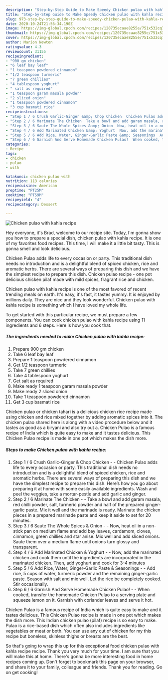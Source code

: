 ```yaml
---
description: "Step-by-Step Guide to Make Speedy Chicken pulao with kahla recipe"
title: "Step-by-Step Guide to Make Speedy Chicken pulao with kahla recipe"
slug: 973-step-by-step-guide-to-make-speedy-chicken-pulao-with-kahla-recipe
date: 2020-10-24T21:56:34.190Z
image: https://img-global.cpcdn.com/recipes/120735ecaae8255e/751x532cq70/chicken-pulao-with-kahla-recipe-recipe-main-photo.jpg
thumbnail: https://img-global.cpcdn.com/recipes/120735ecaae8255e/751x532cq70/chicken-pulao-with-kahla-recipe-recipe-main-photo.jpg
cover: https://img-global.cpcdn.com/recipes/120735ecaae8255e/751x532cq70/chicken-pulao-with-kahla-recipe-recipe-main-photo.jpg
author: Marion Newton
ratingvalue: 4.3
reviewcount: 31155
recipeingredient:
- "900 gm chicken"
- "6 leaf bay leaf"
- "1 teaspoon powdered cinnamon"
- "1/2 teaspoon turmeric"
- "7 green chillies"
- "4 tablespoon yoghurt"
- " salt as required"
- "1 teaspoon garam masala powder"
- "2 sliced onion"
- "1 teaspoon powdered cinnamon"
- "3 cup basmati rice"
recipeinstructions:
- "Step 1 / 6 Crush Garlic-Ginger &amp; Chop Chicken  Chicken Pulao adds life to every occasion or party. This traditional dish needs no introduction and is a delightful blend of spiced chicken, rice and aromatic herbs. There are several ways of preparing this dish and we have the simplest recipe to prepare this dish. Here’s how you go about preparing it at home with some easily available ingredients. Wash and peel the veggies, take a mortar-pestle and add garlic and ginger."
- "Step 2 / 6 Marinate The Chicken  Take a bowl and add garam masala, red chilli powder, salt, turmeric powder and half of the prepared ginger-garlic paste. Mix it well and the marinade is ready. Marinate the chicken pieces in a prepared marinade paste and keep it aside to set for 20 minutes."
- "Step 3 / 6 Saute The Whole Spices &amp; Onion  Now, heat oil in a non-stick pan on medium flame and add bay leaves, cardamom, cloves, cinnamon, green chillies and star anise. Mix well and add sliced onions. Saute them over a medium flame until onions turn glossy and transparent."
- "Step 4 / 6 Add Marinated Chicken &amp; Yoghurt  Now, add the marinated chicken and cook them until the ingredients are incorporated in the marinated chicken. Then, add yoghurt and cook for 3-4 minutes"
- "Step 5 / 6 Add Rice, Water, Ginger-Garlic Paste &amp; Seasonings  Add rice, 5 cups of water, turmeric powder and the remaining ginger-garlic paste. Season with salt and mix well. Let the rice be completely cooked. Stir occasionally."
- "Step 6 / 6 Garnish And Serve Homemade Chicken Pulao!  When cooked, transfer the homemade Chicken Pulao to a serving plate and squeeze lemon on it. Garnish with coriander leaves and serve it hot."
categories:
- Recipe
tags:
- chicken
- pulao
- with

katakunci: chicken pulao with 
nutrition: 113 calories
recipecuisine: American
preptime: "PT25M"
cooktime: "PT59M"
recipeyield: "4"
recipecategory: Dessert

---
```



![Chicken pulao with kahla recipe](https://img-global.cpcdn.com/recipes/120735ecaae8255e/751x532cq70/chicken-pulao-with-kahla-recipe-recipe-main-photo.jpg)

Hey everyone, it's Brad, welcome to our recipe site. Today, I'm gonna show you how to prepare a special dish, chicken pulao with kahla recipe. It is one of my favorites food recipes. This time, I will make it a little bit tasty. This is gonna smell and look delicious.

Chicken Pulao adds life to every occasion or party. This traditional dish needs no introduction and is a delightful blend of spiced chicken, rice and aromatic herbs. There are several ways of preparing this dish and we have the simplest recipe to prepare this dish. Chicken pulao recipe - one pot delicious chicken pilaf made with mild spices, fragrant rice and chicken.

Chicken pulao with kahla recipe is one of the most favored of recent trending meals on earth. It's easy, it's fast, it tastes yummy. It is enjoyed by millions daily. They are nice and they look wonderful. Chicken pulao with kahla recipe is something which I have loved my whole life.


To get started with this particular recipe, we must prepare a few components. You can cook chicken pulao with kahla recipe using 11 ingredients and 6 steps. Here is how you cook that.

<!--inarticleads1-->

##### The ingredients needed to make Chicken pulao with kahla recipe:

1. Prepare 900 gm chicken
1. Take 6 leaf bay leaf
1. Prepare 1 teaspoon powdered cinnamon
1. Get 1/2 teaspoon turmeric
1. Take 7 green chillies
1. Take 4 tablespoon yoghurt
1. Get  salt as required
1. Make ready 1 teaspoon garam masala powder
1. Make ready 2 sliced onion
1. Take 1 teaspoon powdered cinnamon
1. Get 3 cup basmati rice


Chicken pulao or chicken tahari is a delicious chicken rice recipe made using chicken and rice mixed together by adding aromatic spices into it. The chicken pulao shared here is along with a video procedure below and it tastes as good as a biryani and also try out a. Chicken Pulao is a famous recipe of India which is quite easy to make and it tastes delicious. This Chicken Pulao recipe is made in one pot which makes the dish more. 

<!--inarticleads2-->

##### Steps to make Chicken pulao with kahla recipe:

1. Step 1 / 6 Crush Garlic-Ginger &amp; Chop Chicken -  - Chicken Pulao adds life to every occasion or party. This traditional dish needs no introduction and is a delightful blend of spiced chicken, rice and aromatic herbs. There are several ways of preparing this dish and we have the simplest recipe to prepare this dish. Here’s how you go about preparing it at home with some easily available ingredients. Wash and peel the veggies, take a mortar-pestle and add garlic and ginger.
1. Step 2 / 6 Marinate The Chicken -  - Take a bowl and add garam masala, red chilli powder, salt, turmeric powder and half of the prepared ginger-garlic paste. Mix it well and the marinade is ready. Marinate the chicken pieces in a prepared marinade paste and keep it aside to set for 20 minutes.
1. Step 3 / 6 Saute The Whole Spices &amp; Onion -  - Now, heat oil in a non-stick pan on medium flame and add bay leaves, cardamom, cloves, cinnamon, green chillies and star anise. Mix well and add sliced onions. Saute them over a medium flame until onions turn glossy and transparent.
1. Step 4 / 6 Add Marinated Chicken &amp; Yoghurt -  - Now, add the marinated chicken and cook them until the ingredients are incorporated in the marinated chicken. Then, add yoghurt and cook for 3-4 minutes
1. Step 5 / 6 Add Rice, Water, Ginger-Garlic Paste &amp; Seasonings -  - Add rice, 5 cups of water, turmeric powder and the remaining ginger-garlic paste. Season with salt and mix well. Let the rice be completely cooked. Stir occasionally.
1. Step 6 / 6 Garnish And Serve Homemade Chicken Pulao! -  - When cooked, transfer the homemade Chicken Pulao to a serving plate and squeeze lemon on it. Garnish with coriander leaves and serve it hot.


Chicken Pulao is a famous recipe of India which is quite easy to make and it tastes delicious. This Chicken Pulao recipe is made in one pot which makes the dish more. This Indian chicken pulao (pilaf) recipe is so easy to make. Pulao is a rice-based dish which often also includes ingredients like vegetables or meat or both. You can use any cut of chicken for my this recipe but boneless, skinless thighs or breasts are the best. 

So that's going to wrap this up for this exceptional food chicken pulao with kahla recipe recipe. Thank you very much for your time. I am sure that you will make this at home. There's gonna be more interesting food in home recipes coming up. Don't forget to bookmark this page on your browser, and share it to your family, colleague and friends. Thank you for reading. Go on get cooking!
